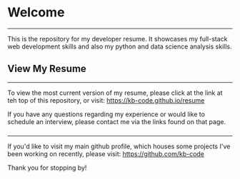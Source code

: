 # Welcome
-------

This is the repository for my developer resume. It showcases my full-stack web development skills and also my python and data science analysis skills.

## View My Resume
-------

To view the most current version of my resume, please click at the link at teh top of this repository, or visit:
https://kb-code.github.io/resume

If you have any questions regarding my experience or would like to schedule an interview, please contact me via the links found on that page. 

###
-------

If you'd like to visit my main github profile, which houses some projects I've been working on recently, please visit:
https://github.com/kb-code

Thank you for stopping by!